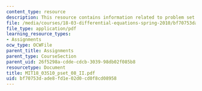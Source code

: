 ```yaml
---
content_type: resource
description: This resource contains information related to problem set 8.
file: /media/courses/18-03-differential-equations-spring-2010/bf70753dade8fd1e02d0cd0f8cd08958_MIT18_03S10_pset_08_II.pdf
file_type: application/pdf
learning_resource_types:
- Assignments
ocw_type: OCWFile
parent_title: Assignments
parent_type: CourseSection
parent_uid: 26f5298a-cdde-cdcb-3039-98db02f085b8
resourcetype: Document
title: MIT18_03S10_pset_08_II.pdf
uid: bf70753d-ade8-fd1e-02d0-cd0f8cd08958
---
```

